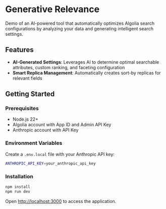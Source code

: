 # Generative Relevance

Demo of an AI-powered tool that automatically optimizes Algolia search configurations by analyzing your data and generating intelligent search settings.

## Features

- **AI-Generated Settings**: Leverages AI to determine optimal searchable attributes, custom ranking, and faceting configuration
- **Smart Replica Management**: Automatically creates sort-by replicas for relevant fields

## Getting Started

### Prerequisites

- Node.js 22+ 
- Algolia account with App ID and Admin API Key
- Anthropic account with API Key

### Environment Variables

Create a `.env.local` file with your Anthropic API key:

```bash
ANTHROPIC_API_KEY=your_anthropic_api_key
```

### Installation

```bash
npm install
npm run dev
```

Open [http://localhost:3000](http://localhost:3000) to access the application.
